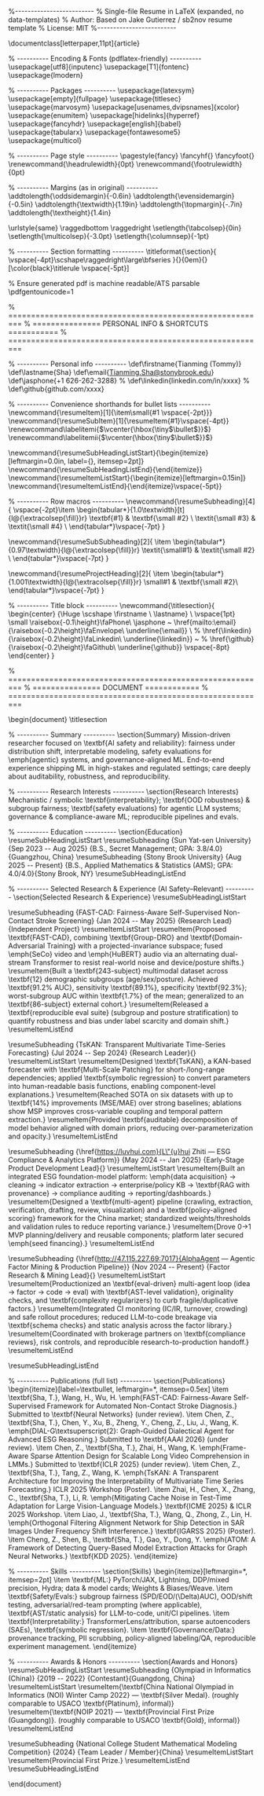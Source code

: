 %-------------------------
% Single-file Resume in LaTeX (expanded, no data-templates)
% Author: Based on Jake Gutierrez / sb2nov resume template
% License: MIT
%-------------------------

\documentclass[letterpaper,11pt]{article}

% ---------- Encoding & Fonts (pdflatex-friendly) ----------
\usepackage[utf8]{inputenc}
\usepackage[T1]{fontenc}
\usepackage{lmodern}

% ---------- Packages ----------
\usepackage{latexsym}
\usepackage[empty]{fullpage}
\usepackage{titlesec}
\usepackage{marvosym}
\usepackage[usenames,dvipsnames]{xcolor}
\usepackage{enumitem}
\usepackage[hidelinks]{hyperref}
\usepackage{fancyhdr}
\usepackage[english]{babel}
\usepackage{tabularx}
\usepackage{fontawesome5}
\usepackage{multicol}

% ---------- Page style ----------
\pagestyle{fancy}
\fancyhf{}
\fancyfoot{}
\renewcommand{\headrulewidth}{0pt}
\renewcommand{\footrulewidth}{0pt}

% ---------- Margins (as in original) ----------
\addtolength{\oddsidemargin}{-0.6in}
\addtolength{\evensidemargin}{-0.5in}
\addtolength{\textwidth}{1.19in}
\addtolength{\topmargin}{-.7in}
\addtolength{\textheight}{1.4in}

\urlstyle{same}
\raggedbottom
\raggedright
\setlength{\tabcolsep}{0in}
\setlength{\multicolsep}{-3.0pt}
\setlength{\columnsep}{-1pt}

% ---------- Section formatting ----------
\titleformat{\section}{
  \vspace{-4pt}\scshape\raggedright\large\bfseries
}{}{0em}{}[\color{black}\titlerule \vspace{-5pt}]

% Ensure generated pdf is machine readable/ATS parsable
\pdfgentounicode=1

% =========================================================
% ===============   PERSONAL INFO & SHORTCUTS   ===========
% =========================================================

% ---------- Personal info ----------
\def\firstname{Tianming (Tommy)}
\def\lastname{Sha}
\def\email{Tianming.Sha@stonybrook.edu}
\def\jasphone{+1 626-262-3288}
% \def\linkedin{linkedin.com/in/xxxx}
% \def\github{github.com/xxxx}

% ---------- Convenience shorthands for bullet lists ----------
\newcommand{\resumeItem}[1]{\item\small{#1 \vspace{-2pt}}}
\newcommand{\resumeSubItem}[1]{\resumeItem{#1}\vspace{-4pt}}
\renewcommand\labelitemi{$\vcenter{\hbox{\tiny$\bullet$}}$}
\renewcommand\labelitemii{$\vcenter{\hbox{\tiny$\bullet$}}$}

\newcommand{\resumeSubHeadingListStart}{\begin{itemize}[leftmargin=0.0in, label={}, itemsep=2pt]}
\newcommand{\resumeSubHeadingListEnd}{\end{itemize}}
\newcommand{\resumeItemListStart}{\begin{itemize}[leftmargin=0.15in]}
\newcommand{\resumeItemListEnd}{\end{itemize}\vspace{-5pt}}

% ---------- Row macros ----------
\newcommand{\resumeSubheading}[4]{
  \vspace{-2pt}\item
    \begin{tabular*}{1.0\textwidth}[t]{l@{\extracolsep{\fill}}r}
      \textbf{#1} & \textbf{\small #2} \\
      \textit{\small #3} & \textit{\small #4} \\
    \end{tabular*}\vspace{-7pt}
}

\newcommand{\resumeSubSubheading}[2]{
  \item
  \begin{tabular*}{0.97\textwidth}{l@{\extracolsep{\fill}}r}
    \textit{\small#1} & \textit{\small #2} \\
  \end{tabular*}\vspace{-7pt}
}

\newcommand{\resumeProjectHeading}[2]{
  \item
  \begin{tabular*}{1.001\textwidth}{l@{\extracolsep{\fill}}r}
    \small#1 & \textbf{\small #2}\\
  \end{tabular*}\vspace{-7pt}
}

% ---------- Title block ----------
\newcommand{\titlesection}{
\begin{center}
  {\Huge \scshape \firstname \ \lastname} \\ \vspace{1pt}
  \small \raisebox{-0.1\height}\faPhone\ \jasphone ~
  \href{mailto:\email}{\raisebox{-0.2\height}\faEnvelope\ \underline{\email}} \\
  % \href{\linkedin}{\raisebox{-0.2\height}\faLinkedin\ \underline{\linkedin}}  ~
  % \href{\github}{\raisebox{-0.2\height}\faGithub\ \underline{\github}}
  \vspace{-8pt}
\end{center}
}

% =========================================================
% ===============           DOCUMENT           ============
% =========================================================

\begin{document}
\titlesection

% ---------- Summary ----------
\section{Summary}
Mission-driven researcher focused on \textbf{AI safety and reliability}: fairness under distribution shift, interpretable modeling, safety evaluations for \emph{agentic} systems, and governance-aligned ML. End-to-end experience shipping ML in high-stakes and regulated settings; care deeply about auditability, robustness, and reproducibility.

% ---------- Research Interests ----------
\section{Research Interests}
Mechanistic / symbolic \textbf{interpretability}; \textbf{OOD robustness} \& subgroup fairness; \textbf{safety evaluations} for agentic LLM systems; governance \& compliance-aware ML; reproducible pipelines and evals.

% ---------- Education ----------
\section{Education}
\resumeSubHeadingListStart
  \resumeSubheading
    {Sun Yat-sen University}
    {Sep 2023 -- Aug 2025}
    {B.S., Secret Management; GPA: 3.8/4.0}{Guangzhou, China}
  \resumeSubheading
    {Stony Brook University}
    {Aug 2025 -- Present}
    {B.S., Applied Mathematics \& Statistics (AMS); GPA: 4.0/4.0}{Stony Brook, NY}
\resumeSubHeadingListEnd

% ---------- Selected Research & Experience (AI Safety–Relevant) ----------
\section{Selected Research \& Experience}
\resumeSubHeadingListStart

 \resumeSubheading
  {FAST-CAD: Fairness-Aware Self-Supervised Non-Contact Stroke Screening}
  {Jan 2024 -- May 2025}
  {Research Lead}{Independent Project}
  \resumeItemListStart
    \resumeItem{Proposed \textbf{FAST-CAD}, combining \textbf{Group-DRO} and \textbf{Domain-Adversarial Training} with a projected-invariance subspace; fused \emph{SeCo} video and \emph{HuBERT} audio via an alternating dual-stream Transformer to resist real-world noise and device/posture shifts.}
    \resumeItem{Built a \textbf{243-subject} multimodal dataset across \textbf{12} demographic subgroups (age/sex/posture). Achieved \textbf{91.2\% AUC}, sensitivity \textbf{89.1\%}, specificity \textbf{92.3\%}; worst-subgroup AUC within \textbf{1.7\%} of the mean; generalized to an \textbf{86-subject} external cohort.}
    \resumeItem{Released a \textbf{reproducible eval suite} (subgroup and posture stratification) to quantify robustness and bias under label scarcity and domain shift.}
  \resumeItemListEnd

  \resumeSubheading
  {TsKAN: Transparent Multivariate Time-Series Forecasting}
  {Jul 2024 -- Sep 2024}
  {Research Leader}{}
  \resumeItemListStart
    \resumeItem{Designed \textbf{TsKAN}, a KAN-based forecaster with \textbf{Multi-Scale Patching} for short-/long-range dependencies; applied \textbf{symbolic regression} to convert parameters into human-readable basis functions, enabling component-level explanations.}
    \resumeItem{Reached SOTA on six datasets with up to \textbf{14\%} improvements (MSE/MAE) over strong baselines; ablations show MSP improves cross-variable coupling and temporal pattern extraction.}
    \resumeItem{Provided \textbf{auditable} decomposition of model behavior aligned with domain priors, reducing over-parameterization and opacity.}
  \resumeItemListEnd

  \resumeSubheading
  {\href{https://luvhui.com}{L\"{u}hui Zhiti — ESG Compliance \& Analytics Platform}}
  {May 2024 -- Jan 2025}
  {Early-Stage Product Development Lead}{}
  \resumeItemListStart
    \resumeItem{Built an integrated ESG foundation-model platform: \emph{data acquisition} $\rightarrow$ cleaning $\rightarrow$ indicator extraction $\rightarrow$ enterprise/policy KB $\rightarrow$ \textbf{RAG with provenance} $\rightarrow$ compliance auditing $\rightarrow$ reporting/dashboards.}
    \resumeItem{Designed a \textbf{multi-agent} pipeline (crawling, extraction, verification, drafting, review, visualization) and a \textbf{policy-aligned scoring} framework for the China market; standardized weights/thresholds and validation rules to reduce reporting variance.}
    \resumeItem{Drove 0$\rightarrow$1 MVP planning/delivery and reusable components; platform later secured \emph{seed financing}.}
  \resumeItemListEnd

  \resumeSubheading
  {\href{http://47.115.227.69:7017}{AlphaAgent — Agentic Factor Mining \& Production Pipeline}}
  {Nov 2024 -- Present}
  {Factor Research \& Mining Lead}{}
  \resumeItemListStart
    \resumeItem{Productionized an \textbf{eval-driven} multi-agent loop (idea $\rightarrow$ factor $\rightarrow$ code $\rightarrow$ eval) with \textbf{AST-level validation}, originality checks, and \textbf{complexity regularizers} to curb fragile/duplicative factors.}
    \resumeItem{Integrated CI monitoring (IC/IR, turnover, crowding) and safe rollout procedures; reduced LLM-to-code breakage via \textbf{schema checks} and static analysis across the factor library.}
    \resumeItem{Coordinated with brokerage partners on \textbf{compliance reviews}, risk controls, and reproducible research-to-production handoff.}
  \resumeItemListEnd

\resumeSubHeadingListEnd

% ---------- Publications (full list) ----------
\section{Publications}
\begin{itemize}[label=\textbullet, leftmargin=*, itemsep=0.5ex]
  \item \textbf{Sha, T.}, Wang, H., Wu, H. \emph{FAST-CAD: Fairness-Aware Self-Supervised Framework for Automated Non-Contact Stroke Diagnosis.} Submitted to \textbf{Neural Networks} (under review).
  \item Chen, Z., \textbf{Sha, T.}, Chen, Y., Xu, B., Zheng, Y., Cheng, Z., Liu, J., Wang, K. \emph{DIAL-G\textsuperscript{2}: Graph-Guided Dialectical Agent for Advanced ESG Reasoning.} Submitted to \textbf{AAAI 2026} (under review).
  \item Chen, Z., \textbf{Sha, T.}, Zhai, H., Wang, K. \emph{Frame-Aware Sparse Attention Design for Scalable Long Video Comprehension in LMMs.} Submitted to \textbf{ICLR 2025} (under review).
  \item Chen, Z., \textbf{Sha, T.}, Tang, Z., Wang, K. \emph{TsKAN: A Transparent Architecture for Improving the Interpretability of Multivariate Time Series Forecasting.} ICLR 2025 Workshop (Poster).
  \item Zhai, H., Chen, X., Zhang, C., \textbf{Sha, T.}, Li, R. \emph{Mitigating Cache Noise in Test-Time Adaptation for Large Vision-Language Models.} \textbf{ICME 2025} \& ICLR 2025 Workshop.
  \item Liao, J., \textbf{Sha, T.}, Wang, Q., Zhong, Z., Lin, H. \emph{Orthogonal Filtering Alignment Network for Ship Detection in SAR Images Under Frequency Shift Interference.} \textbf{IGARSS 2025} (Poster).
  \item Cheng, Z., Shen, B., \textbf{Sha, T.}, Gao, Y., Dong, Y. \emph{ATOM: A Framework of Detecting Query-Based Model Extraction Attacks for Graph Neural Networks.} \textbf{KDD 2025}.
\end{itemize}

% ---------- Skills ----------
\section{Skills}
\begin{itemize}[leftmargin=*, itemsep=2pt]
  \item \textbf{ML:} PyTorch/JAX, Lightning, DDP/mixed precision, Hydra; data \& model cards; Weights \& Biases/Weave.
  \item \textbf{Safety/Evals:} subgroup fairness (SPD/EOD/(\Delta)AUC), OOD/shift testing, adversarial/red-team prompting (where applicable), \textbf{AST/static analysis} for LLM-to-code, unit/CI pipelines.
  \item \textbf{Interpretability:} TransformerLens/attribution, sparse autoencoders (SAEs), \textbf{symbolic regression}.
  \item \textbf{Governance/Data:} provenance tracking, PII scrubbing, policy-aligned labeling/QA, reproducible experiment management.
\end{itemize}

% ---------- Awards & Honors ----------
\section{Awards and Honors}
\resumeSubHeadingListStart
  \resumeSubheading
    {Olympiad in Informatics (China)}
    {2019 -- 2022}
    {Contestant}{Guangdong, China}
    \resumeItemListStart
      \resumeItem{\textbf{China National Olympiad in Informatics (NOI) Winter Camp 2022} — \textbf{Silver Medal}. (roughly comparable to USACO \textbf{Platinum}, informal)}
      \resumeItem{\textbf{NOIP 2021} — \textbf{Provincial First Prize (Guangdong)}. (roughly comparable to USACO \textbf{Gold}, informal)}
    \resumeItemListEnd

  \resumeSubheading
    {National College Student Mathematical Modeling Competition}
    {2024}
    {Team Leader / Member}{China}
    \resumeItemListStart
      \resumeItem{Provincial First Prize.}
    \resumeItemListEnd
\resumeSubHeadingListEnd

\end{document}
